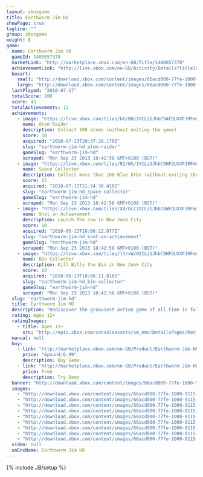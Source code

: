 ```yaml
---
layout: xboxgame
title: Earthworm Jim HD
showPage: true
tagline: ""
group: xboxgame
weight: 8
game: 
  name: Earthworm Jim HD
  gameId: 1480657378
  marketLink: "http://marketplace.xbox.com/en-GB/Title/1480657378"
  achievementLink: "http://live.xbox.com/en-GB/Activity/Details?titleId=1480657378"
  boxart: 
    small: "http://download.xbox.com/content/images/66acd000-77fe-1000-9115-d802584109e2/1033/boxartsm.jpg"
    large: "http://download.xbox.com/content/images/66acd000-77fe-1000-9115-d802584109e2/1033/boxartlg.jpg"
  lastPlayed: "2010-07-17"
  totalScore: 200
  score: 45
  totalAchievements: 12
  achievements: 
    - image: "https://live.xbox.com/tiles/bG/B0/1YCLiGJhbC9AFQUXXFJRFmUyL2FjaC8wLzQAAAAA5+fn+ltgdw==.jpg"
      name: Atom Raider
      description: Collect 100 atoms (without exiting the game)
      score: 10
      acquired: "2010-07-13T20:37:28.170Z"
      slug: "earthworm-jim-hd_atom-raider"
      gameSlug: "earthworm-jim-hd"
      scraped: "Mon Sep 23 2013 18:42:58 GMT+0100 (BST)"
    - image: "https://live.xbox.com/tiles/RI/WS/1YCLiGJhbC9NFQUXXFJRFmUyL2FjaC8wLzkAAAAA5+fn+r2FXw==.jpg"
      name: Space Collector
      description: Collect more than 100 Blue Orbs (without exiting the game)
      score: 15
      acquired: "2010-07-11T21:24:36.410Z"
      slug: "earthworm-jim-hd_space-collector"
      gameSlug: "earthworm-jim-hd"
      scraped: "Mon Sep 23 2013 18:42:58 GMT+0100 (BST)"
    - image: "https://live.xbox.com/tiles/Xd/Oc/1ICLiGJhbC8WFQUXXFJRFmUyL2FjaC8wL2IAAAAA5+fn+7PTRg==.jpg"
      name: Snot an Achievement
      description: Launch the cow in New Junk City
      score: 10
      acquired: "2010-06-13T18:06:12.077Z"
      slug: "earthworm-jim-hd_snot-an-achievement"
      gameSlug: "earthworm-jim-hd"
      scraped: "Mon Sep 23 2013 18:42:58 GMT+0100 (BST)"
    - image: "https://live.xbox.com/tiles/lY/vW/0ICLiGJhbC9HFQUXXFJRFmUyL2FjaC8wLzMAAAAA5+fn--mLjg==.jpg"
      name: Bin Collector
      description: Kill Billy the Bin in New Junk City
      score: 10
      acquired: "2010-06-13T18:06:11.810Z"
      slug: "earthworm-jim-hd_bin-collector"
      gameSlug: "earthworm-jim-hd"
      scraped: "Mon Sep 23 2013 18:42:58 GMT+0100 (BST)"
  slug: "earthworm-jim-hd"
  title: Earthworm Jim HD
  description: "Rediscover the grooviest action game of all time in full HD glory! For the first time, grab friends and combine your wormy powers in 4-player co-op locally or online. Explore all the original levels, experience wild gameplay and rock out the remastered cult soundtrack. But there&apos;s more to discover with brand new enemies to blast into pieces and never-before-seen locations. Now that&apos;s groooovy! There are no refunds for this item. For more information, see www.xbox.com/live/accounts."
  rating: Ages 12+
  ratingImages: 
    - title: Ages 12+
      src: "http://epix.xbox.com/consoleassets/vm_ems/DetailsPages/RatingSystemID/14/default/Values/14003.png"
  manual: null
  buy: 
    - link: "http://marketplace.xbox.com/en-GB/Product/Earthworm-Jim-HD/66acd000-77fe-1000-9115-d802584109e2?purchase=1&amp;DownloadType=Game"
      price: "&pound;6.99"
      description: Buy Game
    - link: "http://marketplace.xbox.com/en-GB/Product/Earthworm-Jim-HD/66acd000-77fe-1000-9115-d802584109e2?purchase=1&amp;DownloadType=GameDemo"
      price: Free
      description: Try Demo
  banner: "http://download.xbox.com/content/images/66acd000-77fe-1000-9115-d802584109e2/1033/banner.png"
  images: 
    - "http://download.xbox.com/content/images/66acd000-77fe-1000-9115-d802584109e2/1033/screenlg1.jpg"
    - "http://download.xbox.com/content/images/66acd000-77fe-1000-9115-d802584109e2/1033/screenlg2.jpg"
    - "http://download.xbox.com/content/images/66acd000-77fe-1000-9115-d802584109e2/1033/screenlg3.jpg"
    - "http://download.xbox.com/content/images/66acd000-77fe-1000-9115-d802584109e2/1033/screenlg4.jpg"
    - "http://download.xbox.com/content/images/66acd000-77fe-1000-9115-d802584109e2/1033/screenlg5.jpg"
    - "http://download.xbox.com/content/images/66acd000-77fe-1000-9115-d802584109e2/1033/screenlg6.jpg"
    - "http://download.xbox.com/content/images/66acd000-77fe-1000-9115-d802584109e2/1033/screenlg7.jpg"
    - "http://download.xbox.com/content/images/66acd000-77fe-1000-9115-d802584109e2/1033/screenlg8.jpg"
    - "http://download.xbox.com/content/images/66acd000-77fe-1000-9115-d802584109e2/1033/screenlg9.jpg"
  video: null
  unEncName: Earthworm Jim HD
---
```

{% include JB/setup %}
